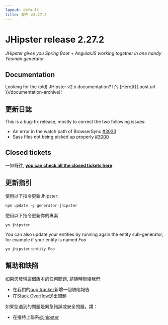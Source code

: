 ```yaml
---
layout: default
title: 發布 v2.27.2
---
```


JHipster release 2.27.2
==================

*JHipster gives you Spring Boot + AngularJS working together in one handy Yeoman generator.*

Documentation
----------

Looking for the (old) JHipster v2.x documentation? It's [Here]({{ post.url }}/documentation-archive)!

更新日誌
----------

This is a bug-fix release, mostly to correct the two following issues:

- An error in the watch path of BrowserSync [#3033](https://github.com/jhipster/generator-jhipster/pull/3033)
- Sass files not being picked up properly [#3000](https://github.com/jhipster/generator-jhipster/issues/3000)

Closed tickets
------------

一如既往, __[you can check all the closed tickets here](https://github.com/jhipster/generator-jhipster/issues?q=milestone%3A2.27.2+is%3Aclosed)__.

更新指引
------------

使用以下指令更新Jhipster:

```
npm update -g generator-jhipster
```

使用以下指令更新你的專案

```
yo jhipster
```

You can also update your entities by running again the entity sub-generator, for example if your entity is named _Foo_

```
yo jhipster:entity Foo
```

幫助和缺陷
--------------

如果您發現這個版本的任何問題, 請隨時聯絡我們:

- 在我們的[bug tracker](https://github.com/jhipster/generator-jhipster/issues?state=open)新增一個缺陷報告
- 在[Stack Overflow](http://stackoverflow.com/tags/jhipster/info)送出問題

如果您遇到的問題是緊急錯誤或安全問題，請：

- 在推特上聯系[@jhipster](https://twitter.com/jhipster)
